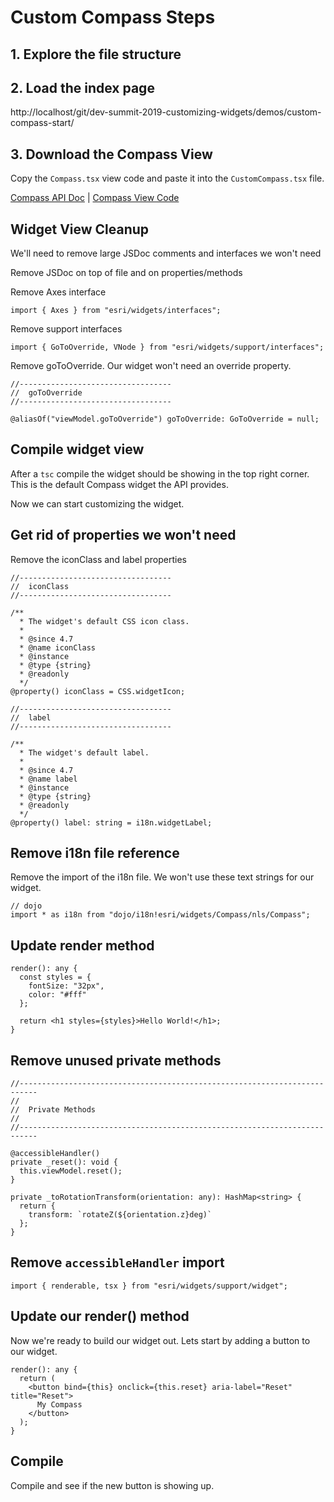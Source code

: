 # Custom Compass Steps

## 1. Explore the file structure

## 2. Load the index page

http://localhost/git/dev-summit-2019-customizing-widgets/demos/custom-compass-start/

## 3. Download the Compass View

Copy the `Compass.tsx` view code and paste it into the `CustomCompass.tsx` file.

[Compass API Doc](https://developers.arcgis.com/javascript/latest/api-reference/esri-widgets-Compass.html) | [Compass View Code](https://github.com/Esri/arcgis-js-api/blob/4master/widgets/Compass.tsx)

## Widget View Cleanup

We'll need to remove large JSDoc comments and interfaces we won't need

Remove JSDoc on top of file and on properties/methods

Remove Axes interface

```
import { Axes } from "esri/widgets/interfaces";
```

Remove support interfaces

```
import { GoToOverride, VNode } from "esri/widgets/support/interfaces";
```

Remove goToOverride. Our widget won't need an override property.

```
//----------------------------------
//  goToOverride
//----------------------------------

@aliasOf("viewModel.goToOverride") goToOverride: GoToOverride = null;
```

## Compile widget view

After a `tsc` compile the widget should be showing in the top right corner. This is the default Compass widget the API provides.

Now we can start customizing the widget.

## Get rid of properties we won't need

Remove the iconClass and label properties

```
//----------------------------------
//  iconClass
//----------------------------------

/**
  * The widget's default CSS icon class.
  *
  * @since 4.7
  * @name iconClass
  * @instance
  * @type {string}
  * @readonly
  */
@property() iconClass = CSS.widgetIcon;

//----------------------------------
//  label
//----------------------------------

/**
  * The widget's default label.
  *
  * @since 4.7
  * @name label
  * @instance
  * @type {string}
  * @readonly
  */
@property() label: string = i18n.widgetLabel;
```

## Remove i18n file reference

Remove the import of the i18n file. We won't use these text strings for our widget.

```
// dojo
import * as i18n from "dojo/i18n!esri/widgets/Compass/nls/Compass";
```

## Update render method

```
render(): any {
  const styles = {
    fontSize: "32px",
    color: "#fff"
  };

  return <h1 styles={styles}>Hello World!</h1>;
}
```

## Remove unused private methods

```
//--------------------------------------------------------------------------
//
//  Private Methods
//
//--------------------------------------------------------------------------

@accessibleHandler()
private _reset(): void {
  this.viewModel.reset();
}

private _toRotationTransform(orientation: any): HashMap<string> {
  return {
    transform: `rotateZ(${orientation.z}deg)`
  };
}
```

## Remove `accessibleHandler` import

```
import { renderable, tsx } from "esri/widgets/support/widget";
```

## Update our render() method

Now we're ready to build our widget out. Lets start by adding a button to our widget.

```
render(): any {
  return (
    <button bind={this} onclick={this.reset} aria-label="Reset" title="Reset">
      My Compass
    </button>
  );
}
```

## Compile

Compile and see if the new button is showing up.
